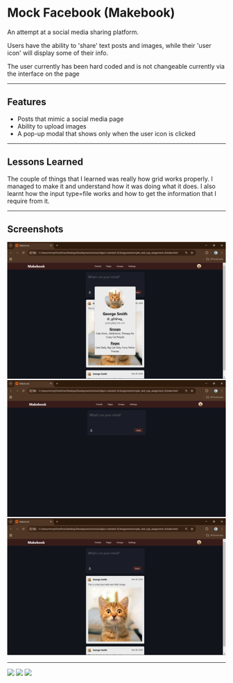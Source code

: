 # Mock Facebook (Makebook)
An attempt at a social media sharing platform.

Users have the ability to 'share' text posts and images, while their 'user icon' will display some of their info.

The user currently has been hard coded and is not changeable currently via the interface on the page

---

## Features

- Posts that mimic a social media page
- Ability to upload images
- A pop-up modal that shows only when the user icon is clicked

---

## Lessons Learned

The couple of things that I learned was really how grid works properly. I managed to make it and understand how it was doing what it does. I also learnt how the input type=file works and how to get the information that I require from it.

---

## Screenshots

![App Screenshot](./assets/img/screenshot-01.png)
![App Screenshot](./assets/img/screenshot-02.png)
![App Screenshot](./assets/img/screenshot-03.png)


---
<p float="left">
  <img
  src="https://img.shields.io/badge/javascript-grey?style=for-the-badge&logo=javascript"
  />
  <img 
  src="https://img.shields.io/badge/html5-%23E34F26.svg?style=for-the-badge&logo=html5&logoColor=white" width="100" 
  />
  <img 
  src="https://img.shields.io/badge/css3-%231572B6.svg?style=for-the-badge&logo=css3&logoColor=white" width="85" 
  /> 
</p>